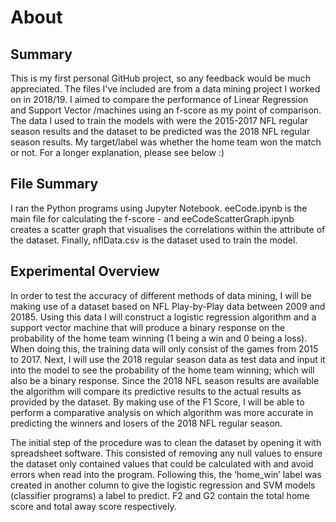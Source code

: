 # About

## Summary 
This is my first personal GitHub project, so any feedback would be much appreciated. The files I've included are from a data mining project I worked on in 2018/19. I aimed to compare the performance of Linear Regression and Support Vector /machines using an f-score as my point of comparison. The data I used to train the models with were the 2015-2017 NFL regular season results and the dataset to be predicted was the 2018 NFL regular season results. My target/label was whether the home team won the match or not. For a longer explanation, please see below :)

## File Summary
I ran the Python programs using Jupyter Notebook. eeCode.ipynb is the main file for calculating the f-score - and eeCodeScatterGraph.ipynb creates a scatter graph that visualises the correlations within the attribute of the dataset. Finally, nflData.csv is the dataset used to train the model.

## Experimental Overview
In order to test the accuracy of different methods of data mining, I will be
making use of a dataset based on NFL Play-by-Play data between 2009 and 20185. Using this data I will construct a logistic regression algorithm and a support vector machine that will produce a binary response on the probability of the home team winning (1 being a win and 0 being a loss). When doing this, the training data will only consist of the games from 2015 to 2017. Next, I will use the 2018 regular season data as test data and input it into the model to see the probability of the home team winning; which will also be a binary response. Since the 2018 NFL season results are available the algorithm will compare its predictive results to the actual results as provided by the dataset. By making use of the F1 Score, I will be able to perform a comparative analysis on which algorithm was more accurate in predicting the winners and losers of the 2018 NFL regular season.

The initial step of the procedure was to clean the dataset by opening it with
spreadsheet software. This consisted of removing any null values to ensure the dataset only contained values that could be calculated with and avoid errors when read into the program. Following this, the ‘home_win’ label was created in another column to give the logistic regression and SVM models (classifier programs) a label to predict. F2 and G2 contain the total home score and total away score respectively​.